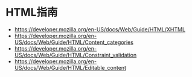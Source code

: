 # HTML指南

+ https://developer.mozilla.org/en-US/docs/Web/Guide/HTML/XHTML
+ https://developer.mozilla.org/en-US/docs/Web/Guide/HTML/Content_categories
+ https://developer.mozilla.org/en-US/docs/Web/Guide/HTML/Constraint_validation
+ https://developer.mozilla.org/en-US/docs/Web/Guide/HTML/Editable_content




